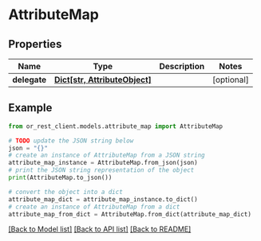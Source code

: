 # AttributeMap


## Properties

Name | Type | Description | Notes
------------ | ------------- | ------------- | -------------
**delegate** | [**Dict[str, AttributeObject]**](AttributeObject.md) |  | [optional] 

## Example

```python
from or_rest_client.models.attribute_map import AttributeMap

# TODO update the JSON string below
json = "{}"
# create an instance of AttributeMap from a JSON string
attribute_map_instance = AttributeMap.from_json(json)
# print the JSON string representation of the object
print(AttributeMap.to_json())

# convert the object into a dict
attribute_map_dict = attribute_map_instance.to_dict()
# create an instance of AttributeMap from a dict
attribute_map_from_dict = AttributeMap.from_dict(attribute_map_dict)
```
[[Back to Model list]](../README.md#documentation-for-models) [[Back to API list]](../README.md#documentation-for-api-endpoints) [[Back to README]](../README.md)


